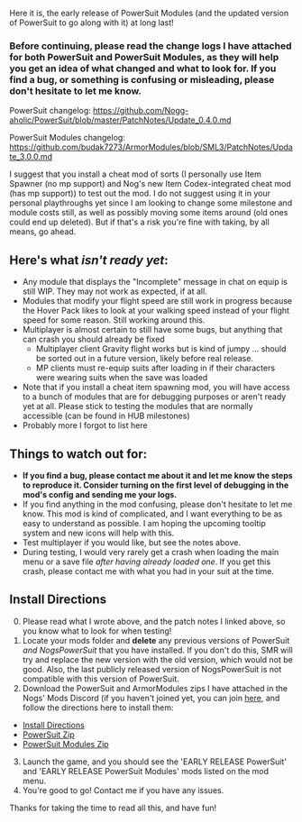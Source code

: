 Here it is, the early release of PowerSuit Modules (and the updated version of PowerSuit to go along with it) at long last!

### Before continuing, please read the change logs I have attached for both PowerSuit and PowerSuit Modules, as they will help you get an idea of what changed and what to look for. If you find a bug, or something is confusing or misleading, please don't hesitate to let me know.

PowerSuit changelog: https://github.com/Nogg-aholic/PowerSuit/blob/master/PatchNotes/Update_0.4.0.md

PowerSuit Modules changelog: https://github.com/budak7273/ArmorModules/blob/SML3/PatchNotes/Update_3.0.0.md

I suggest that you install a cheat mod of sorts (I personally use Item Spawner (no mp support) and Nog's new Item Codex-integrated cheat mod (has mp support)) to test out the mod. I do not suggest using it in your personal playthroughs yet since I am looking to change some milestone and module costs still, as well as possibly moving some items around (old ones could end up deleted). But if that's a risk you're fine with taking, by all means, go ahead.

## Here's what *isn't ready yet*:

- Any module that displays the "Incomplete" message in chat on equip is still WIP. They may not work as expected, if at all.
- Modules that modify your flight speed are still work in progress because the Hover Pack likes to look at your walking speed instead of your flight speed for some reason. Still working around this.
- Multiplayer is almost certain to still have some bugs, but anything that can crash you should already be fixed
	- Multiplayer client Gravity flight works but is kind of jumpy ... should be sorted out in a future version, likely before real release.
	- MP clients must re-equip suits after loading in if their characters were wearing suits when the save was loaded 
- Note that if you install a cheat item spawning mod, you will have access to a bunch of modules that are for debugging purposes or aren't ready yet at all. Please stick to testing the modules that are normally accessible (can be found in HUB milestones)
- Probably more I forgot to list here

## Things to watch out for:

- **If you find a bug, please contact me about it and let me know the steps to reproduce it. Consider turning on the first level of debugging in the mod's config and sending me your logs.**
- If you find anything in the mod confusing, please don't hesitate to let me know. This mod is kind of complicated, and I want everything to be as easy to understand as possible. I am hoping the upcoming tooltip system and new icons will help with this.
- Test multiplayer if you would like, but see the notes above.
- During testing, I would very rarely get a crash when loading the main menu or a save file *after having already loaded one*. If you get this crash, please contact me with what you had in your suit at the time.


## Install Directions

0. Please read what I wrote above, and the patch notes I linked above, so you know what to look for when testing!
1. Locate your mods folder and **delete** any previous versions of PowerSuit *and NogsPowerSuit* that you have installed. If you don't do this, SMR will try and replace the new version with the old version, which would not be good. Also, the last publicly released version of NogsPowerSuit is not compatible with this version of PowerSuit.
2. Download the PowerSuit and ArmorModules zips I have attached in the Nogs' Mods Discord (if you haven't joined yet, you can join [here](http://discord.gg/zqp6U7Y7Nu), and follow the directions here to install them:
- [Install Directions](https://docs.ficsit.app/satisfactory-modding/latest/ManualInstallDirections.html#_installing_your_mod_of_choice)
- [PowerSuit Zip](https://cdn.discordapp.com/attachments/847973842525356113/852110730463543296/PowerSuit_EarlyRelease1.zip)
- [PowerSuit Modules Zip](https://cdn.discordapp.com/attachments/847973842525356113/852110777216663572/ArmorModules_EarlyRelease1.zip)
3. Launch the game, and you should see the 'EARLY RELEASE PowerSuit' and 'EARLY RELEASE PowerSuit Modules' mods listed on the mod menu.
4. You're good to go! Contact me if you have any issues.


Thanks for taking the time to read all this, and have fun!